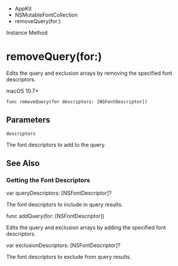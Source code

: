 

- AppKit
- NSMutableFontCollection
-  removeQuery(for:) 

Instance Method

# removeQuery(for:)

Edits the query and exclusion arrays by removing the specified font descriptors.

macOS 10.7+

``` source
func removeQuery(for descriptors: [NSFontDescriptor])
```

## Parameters 

`descriptors`  

The font descriptors to add to the query.

## See Also

### Getting the Font Descriptors

var queryDescriptors: [NSFontDescriptor]?

The font descriptors to include in query results.

func addQuery(for: [NSFontDescriptor])

Edits the query and exclusion arrays by adding the specified font descriptors.

var exclusionDescriptors: [NSFontDescriptor]?

The font descriptors to exclude from query results.

